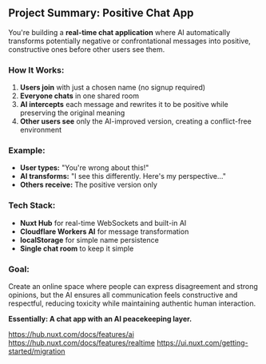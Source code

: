 ## **Project Summary: Positive Chat App**

You're building a **real-time chat application** where AI automatically transforms potentially negative or confrontational messages into positive, constructive ones before other users see them.

### **How It Works:**
1. **Users join** with just a chosen name (no signup required)
2. **Everyone chats** in one shared room
3. **AI intercepts** each message and rewrites it to be positive while preserving the original meaning
4. **Other users see** only the AI-improved version, creating a conflict-free environment

### **Example:**
- **User types:** "You're wrong about this!"
- **AI transforms:** "I see this differently. Here's my perspective..."
- **Others receive:** The positive version only

### **Tech Stack:**
- **Nuxt Hub** for real-time WebSockets and built-in AI
- **Cloudflare Workers AI** for message transformation
- **localStorage** for simple name persistence
- **Single chat room** to keep it simple

### **Goal:**
Create an online space where people can express disagreement and strong opinions, but the AI ensures all communication feels constructive and respectful, reducing toxicity while maintaining authentic human interaction.

**Essentially: A chat app with an AI peacekeeping layer.**

https://hub.nuxt.com/docs/features/ai
https://hub.nuxt.com/docs/features/realtime
https://ui.nuxt.com/getting-started/migration

